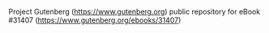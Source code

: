 Project Gutenberg (https://www.gutenberg.org) public repository for eBook #31407 (https://www.gutenberg.org/ebooks/31407)
